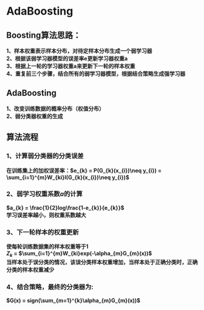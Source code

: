 # AdaBoosting
## Boosting算法思路：
**1、样本权重表示样本分布，对待定样本分布生成一个弱学习器  
2、根据该弱学习器模型的误差率e更新学习器权重a  
3、根据上一轮的学习器权重a来更新下一轮的样本权重  
4、重复前三个步骤，结合所有的弱学习器模型，根据结合策略生成强学习器**  
## AdaBoosting
**1、改变训练数据的概率分布（权值分布）  
2、弱分类器权重的生成**
## 算法流程
### 1、计算弱分类器的分类误差
**在训练集上的加权误差率：$e_{k} = P(G_{k}(x_{i})\neq y_{i}) = \sum_{i=1}^{m}W_{ki}I(G_{k}(x_{i})\neq y_{i})$**
### 2、弱学习权重系数$a$的计算
**$a_{k} = \frac{1}{2}log\frac{1-e_{k}}{e_{k}}$  
学习误差率越小，则权重系数越大**  
### 3、下一轮样本的权重更新
**使每轮训练数据集的样本权重等于1  
$Z_{k}$ = $\sum_{i=1}^{m}W_{ki}exp(-\alpha_{m}G_{m}(x))$  
当样本处于误分类的情况，该误分类样本权重增加，当样本处于正确分类时，正确分类的样本权重减少**
### 4、结合策略，最终的分类器为:
**$G(x) = sign(\sum_{m=1}^{k}\alpha_{m}G_{m}(x))$**
